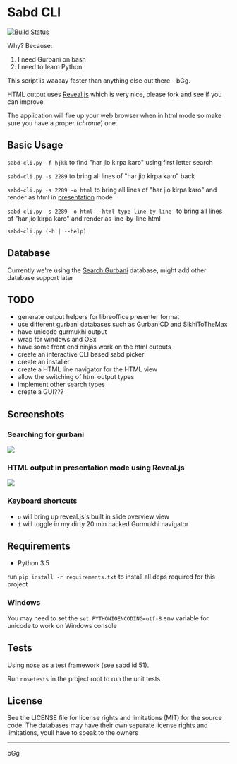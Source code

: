 # Sabd CLI

[![Build Status](https://travis-ci.org/jujhars13/sabd-cli.svg?branch=master)](https://travis-ci.org/jujhars13/sabd-cli)

Why? Because:

1. I need Gurbani on bash
2. I need to learn Python

This script is waaaay faster than anything else out there - bGg.

HTML output uses [Reveal.js](http://lab.hakim.se/reveal-js/) which is very nice, please fork and see if you can improve.

The application will fire up your web browser when in html mode so make sure you have a proper (*chrome*) one.

## Basic Usage
  `sabd-cli.py -f hjkk` to find "har jio kirpa karo" using first letter search

  `sabd-cli.py -s 2289` to bring all lines of "har jio kirpa karo" back

  `sabd-cli.py -s 2289 -o html` to bring all lines of "har jio kirpa karo" and render as html in [presentation](http://lab.hakim.se/reveal-js/) mode

  `sabd-cli.py -s 2289 -o html --html-type line-by-line ` to bring all lines of "har jio kirpa karo" and render as line-by-line html

  `sabd-cli.py (-h | --help)`

## Database
Currently we're using the [Search Gurbani](http://searchgurbani.com/sgdv/isg) database, might add other database support later

## TODO

- generate output helpers for libreoffice presenter format
- use different gurbani databases such as GurbaniCD and SikhiToTheMax
- have unicode gurmukhi output
- wrap for windows and OSx
- have some front end ninjas work on the html outputs
- create an interactive CLI based sabd picker
- create an installer
- create a HTML line navigator for the HTML view
- allow the switching of html output types
- implement other search types
- create a GUI???

## Screenshots

### Searching for gurbani
![](https://github.com/jujhars13/sabd-cli/blob/master/screenshot-search.png?raw=true)

### HTML output in presentation mode using Reveal.js
![](https://github.com/jujhars13/sabd-cli/blob/master/screenshot-html-output.png?raw=true)

### Keyboard shortcuts
- `o` will bring up reveal.js's built in slide overview view
- `i` will toggle in my dirty 20 min hacked Gurmukhi navigator

## Requirements

- Python 3.5

run `pip install -r requirements.txt` to install all deps required for this project

### Windows
You may need to set the `set PYTHONIOENCODING=utf-8` env variable for unicode to work on Windows console

## Tests
Using [nose](https://nose.readthedocs.org/en/latest/) as a test framework (see sabd id 51).

Run `nosetests` in the project root to run the unit tests

## License
See the LICENSE file for license rights and limitations (MIT) for the source code.
The databases may have their own separate license rights and limitations, youll have to speak to the owners

---
bGg
